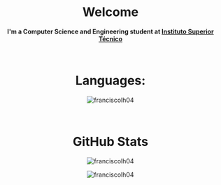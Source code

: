 <div align="center">

# Welcome


**I'm a Computer Science and Engineering student at [Instituto Superior Técnico](https://tecnico.ulisboa.pt)**

<br>

# Languages:
<p>
<img align="center" src="https://github-readme-stats.vercel.app/api/top-langs?username=franciscolh04&show_icons=true&locale=en&layout=compact&theme=dark&hide=shell" alt="franciscolh04" /></p>

<br>

# GitHub Stats

<p><img align="center" src="https://github-readme-streak-stats.herokuapp.com/?user=franciscolh04&theme=dark" alt="franciscolh04" /></p>

<p><img align="center" src="https://github-readme-stats.vercel.app/api?username=franciscolh04&show_icons=true&locale=en&theme=dark" alt="franciscolh04" /></p>

</div>
